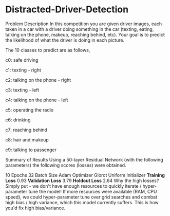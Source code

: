 # Distracted-Driver-Detection

Problem Description
In this competition you are given driver images, each taken in a car with a driver doing something in the car (texting, eating, talking on the phone, makeup, reaching behind, etc). Your goal is to predict the likelihood of what the driver is doing in each picture.

The 10 classes to predict are as follows,

c0: safe driving

c1: texting - right

c2: talking on the phone - right

c3: texting - left

c4: talking on the phone - left

c5: operating the radio

c6: drinking

c7: reaching behind

c8: hair and makeup

c9: talking to passenger


Summary of Results
Using a 50-layer Residual Network (with the following parameters) the following scores (losses) were obtained.

10 Epochs
32 Batch Size
Adam Optimizer
Glorot Uniform Initializer
**Training Loss**	0.93
**Validation Loss**	3.79
**Holdout Loss**	2.64
Why the high losses? Simply put - we don't have enough resources to quickly iterate / hyper-parameter tune the model! If more resources were available (RAM, CPU speed), we could hyper-parameter tune over grid searches and combat high bias / high variance, which this model currently suffers. This is how you'd fix high bias/variance.

